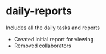 # daily-reports
Includes all the daily tasks and reports

- Created initial report for viewing
- Removed collaborators